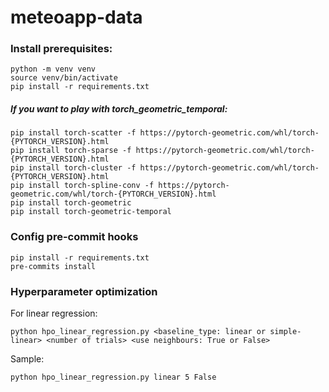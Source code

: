 # meteoapp-data

### Install prerequisites:
```shell
python -m venv venv
source venv/bin/activate
pip install -r requirements.txt
```

##### If you want to play with torch_geometric_temporal:
```
pip install torch-scatter -f https://pytorch-geometric.com/whl/torch-{PYTORCH_VERSION}.html
pip install torch-sparse -f https://pytorch-geometric.com/whl/torch-{PYTORCH_VERSION}.html
pip install torch-cluster -f https://pytorch-geometric.com/whl/torch-{PYTORCH_VERSION}.html
pip install torch-spline-conv -f https://pytorch-geometric.com/whl/torch-{PYTORCH_VERSION}.html
pip install torch-geometric
pip install torch-geometric-temporal
```


### Config pre-commit hooks
<!-- Instruction [here](pre-commit-instruction.md). -->
```shell
pip install -r requirements.txt
pre-commits install
```

### Hyperparameter optimization
For linear regression:
```shell
python hpo_linear_regression.py <baseline_type: linear or simple-linear> <number of trials> <use neighbours: True or False>
```
Sample:
```shell
python hpo_linear_regression.py linear 5 False
```
